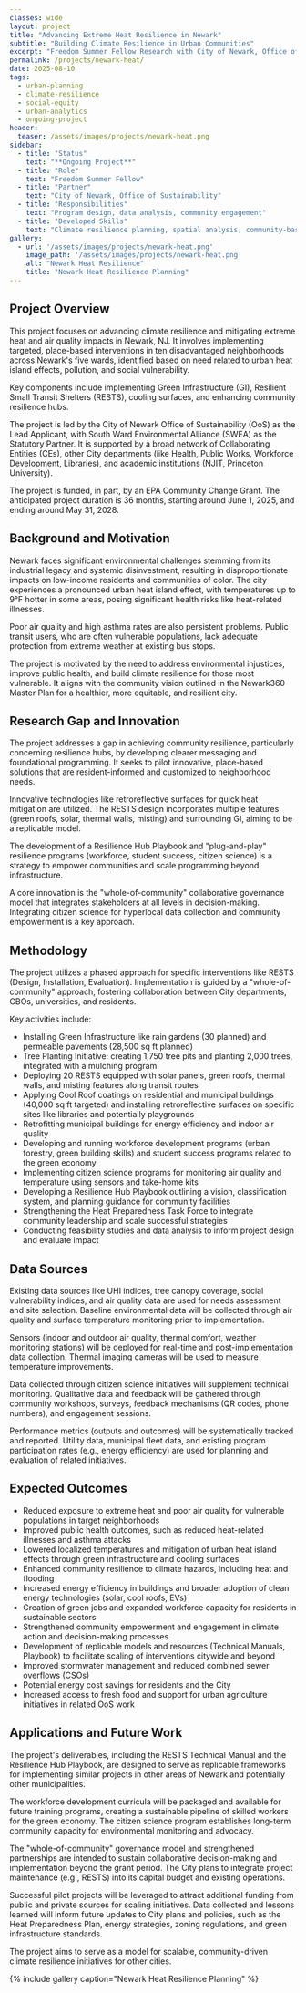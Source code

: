 ```yaml
---
classes: wide
layout: project
title: "Advancing Extreme Heat Resilience in Newark"
subtitle: "Building Climate Resilience in Urban Communities"
excerpt: "Freedom Summer Fellow Research with City of Newark, Office of Sustainability"
permalink: /projects/newark-heat/
date: 2025-08-10
tags:
  - urban-planning
  - climate-resilience
  - social-equity
  - urban-analytics
  - ongoing-project
header:
  teaser: /assets/images/projects/newark-heat.png
sidebar:
  - title: "Status"
    text: "**Ongoing Project**"
  - title: "Role"
    text: "Freedom Summer Fellow"
  - title: "Partner"
    text: "City of Newark, Office of Sustainability"
  - title: "Responsibilities"
    text: "Program design, data analysis, community engagement"
  - title: "Developed Skills"
    text: "Climate resilience planning, spatial analysis, community-based research"
gallery:
  - url: '/assets/images/projects/newark-heat.png'
    image_path: '/assets/images/projects/newark-heat.png'
    alt: "Newark Heat Resilience"
    title: "Newark Heat Resilience Planning"
---
```


## Project Overview

This project focuses on advancing climate resilience and mitigating extreme heat and air quality impacts in Newark, NJ. It involves implementing targeted, place-based interventions in ten disadvantaged neighborhoods across Newark's five wards, identified based on need related to urban heat island effects, pollution, and social vulnerability.

Key components include implementing Green Infrastructure (GI), Resilient Small Transit Shelters (RESTS), cooling surfaces, and enhancing community resilience hubs.

The project is led by the City of Newark Office of Sustainability (OoS) as the Lead Applicant, with South Ward Environmental Alliance (SWEA) as the Statutory Partner. It is supported by a broad network of Collaborating Entities (CEs), other City departments (like Health, Public Works, Workforce Development, Libraries), and academic institutions (NJIT, Princeton University).

The project is funded, in part, by an EPA Community Change Grant. The anticipated project duration is 36 months, starting around June 1, 2025, and ending around May 31, 2028.

## Background and Motivation

Newark faces significant environmental challenges stemming from its industrial legacy and systemic disinvestment, resulting in disproportionate impacts on low-income residents and communities of color. The city experiences a pronounced urban heat island effect, with temperatures up to 9°F hotter in some areas, posing significant health risks like heat-related illnesses.

Poor air quality and high asthma rates are also persistent problems. Public transit users, who are often vulnerable populations, lack adequate protection from extreme weather at existing bus stops.

The project is motivated by the need to address environmental injustices, improve public health, and build climate resilience for those most vulnerable. It aligns with the community vision outlined in the Newark360 Master Plan for a healthier, more equitable, and resilient city.

## Research Gap and Innovation

The project addresses a gap in achieving community resilience, particularly concerning resilience hubs, by developing clearer messaging and foundational programming. It seeks to pilot innovative, place-based solutions that are resident-informed and customized to neighborhood needs.

Innovative technologies like retroreflective surfaces for quick heat mitigation are utilized. The RESTS design incorporates multiple features (green roofs, solar, thermal walls, misting) and surrounding GI, aiming to be a replicable model.

The development of a Resilience Hub Playbook and "plug-and-play" resilience programs (workforce, student success, citizen science) is a strategy to empower communities and scale programming beyond infrastructure.

A core innovation is the "whole-of-community" collaborative governance model that integrates stakeholders at all levels in decision-making. Integrating citizen science for hyperlocal data collection and community empowerment is a key approach.

## Methodology

The project utilizes a phased approach for specific interventions like RESTS (Design, Installation, Evaluation). Implementation is guided by a "whole-of-community" approach, fostering collaboration between City departments, CBOs, universities, and residents.

Key activities include:
- Installing Green Infrastructure like rain gardens (30 planned) and permeable pavements (28,500 sq ft planned)
- Tree Planting Initiative: creating 1,750 tree pits and planting 2,000 trees, integrated with a mulching program
- Deploying 20 RESTS equipped with solar panels, green roofs, thermal walls, and misting features along transit routes
- Applying Cool Roof coatings on residential and municipal buildings (40,000 sq ft targeted) and installing retroreflective surfaces on specific sites like libraries and potentially playgrounds
- Retrofitting municipal buildings for energy efficiency and indoor air quality
- Developing and running workforce development programs (urban forestry, green building skills) and student success programs related to the green economy
- Implementing citizen science programs for monitoring air quality and temperature using sensors and take-home kits
- Developing a Resilience Hub Playbook outlining a vision, classification system, and planning guidance for community facilities
- Strengthening the Heat Preparedness Task Force to integrate community leadership and scale successful strategies
- Conducting feasibility studies and data analysis to inform project design and evaluate impact

## Data Sources

Existing data sources like UHI indices, tree canopy coverage, social vulnerability indices, and air quality data are used for needs assessment and site selection. Baseline environmental data will be collected through air quality and surface temperature monitoring prior to implementation.

Sensors (indoor and outdoor air quality, thermal comfort, weather monitoring stations) will be deployed for real-time and post-implementation data collection. Thermal imaging cameras will be used to measure temperature improvements.

Data collected through citizen science initiatives will supplement technical monitoring. Qualitative data and feedback will be gathered through community workshops, surveys, feedback mechanisms (QR codes, phone numbers), and engagement sessions.

Performance metrics (outputs and outcomes) will be systematically tracked and reported. Utility data, municipal fleet data, and existing program participation rates (e.g., energy efficiency) are used for planning and evaluation of related initiatives.

## Expected Outcomes

- Reduced exposure to extreme heat and poor air quality for vulnerable populations in target neighborhoods
- Improved public health outcomes, such as reduced heat-related illnesses and asthma attacks
- Lowered localized temperatures and mitigation of urban heat island effects through green infrastructure and cooling surfaces
- Enhanced community resilience to climate hazards, including heat and flooding
- Increased energy efficiency in buildings and broader adoption of clean energy technologies (solar, cool roofs, EVs)
- Creation of green jobs and expanded workforce capacity for residents in sustainable sectors
- Strengthened community empowerment and engagement in climate action and decision-making processes
- Development of replicable models and resources (Technical Manuals, Playbook) to facilitate scaling of interventions citywide and beyond
- Improved stormwater management and reduced combined sewer overflows (CSOs)
- Potential energy cost savings for residents and the City
- Increased access to fresh food and support for urban agriculture initiatives in related OoS work

## Applications and Future Work

The project's deliverables, including the RESTS Technical Manual and the Resilience Hub Playbook, are designed to serve as replicable frameworks for implementing similar projects in other areas of Newark and potentially other municipalities.

The workforce development curricula will be packaged and available for future training programs, creating a sustainable pipeline of skilled workers for the green economy. The citizen science program establishes long-term community capacity for environmental monitoring and advocacy.

The "whole-of-community" governance model and strengthened partnerships are intended to sustain collaborative decision-making and implementation beyond the grant period. The City plans to integrate project maintenance (e.g., RESTS) into its capital budget and existing operations.

Successful pilot projects will be leveraged to attract additional funding from public and private sources for scaling initiatives. Data collected and lessons learned will inform future updates to City plans and policies, such as the Heat Preparedness Plan, energy strategies, zoning regulations, and green infrastructure standards.

The project aims to serve as a model for scalable, community-driven climate resilience initiatives for other cities.

{% include gallery caption="Newark Heat Resilience Planning" %} 